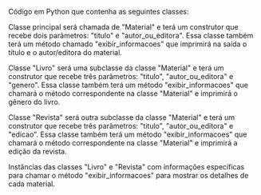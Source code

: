 Código em Python que contenha as seguintes classes:

Classe principal será chamada de "Material" e terá um construtor que recebe dois parâmetros: "titulo" e "autor_ou_editora". Essa classe também terá um método chamado 
"exibir_informacoes" que imprimirá na saída o título e o autor/editora do material.

Classe "Livro" será uma subclasse da classe "Material" e terá um construtor que recebe três parâmetros: "titulo", "autor_ou_editora" e "genero". Essa classe também terá um 
método "exibir_informacoes" que chamará o método correspondente na classe "Material" e imprimirá o gênero do livro.

Classe "Revista" será outra subclasse da classe "Material" e terá um construtor que recebe três parâmetros: "titulo", "autor_ou_editora" e "edicao". Essa classe também 
terá um método "exibir_informacoes" que chamará o método correspondente na classe "Material" e imprimirá a edição da revista.

Instâncias das classes "Livro" e "Revista" com informações específicas para chamar o método "exibir_informacoes" para mostrar os detalhes de cada material.
